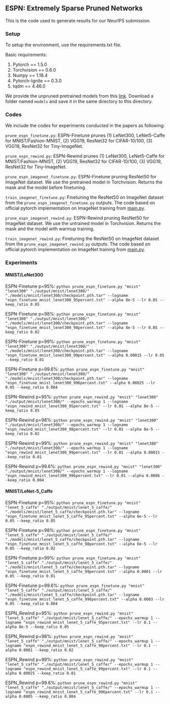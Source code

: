 ## ESPN: Extremely Sparse Pruned Networks

This is the code used to generate results for our NeurIPS submission.

### Setup

To setup the environment, use the requirements.txt file. 

Basic requirements:

1. Pytorch == 1.5.0
2. Torchvision == 0.6.0
3. Numpy == 1.18.4
4. Pytorch-Ignite == 0.3.0 
5. tqdm == 4.46.0

We provide the unpruned pretrained models from this [link](https://drive.google.com/drive/folders/18wHTHOgAxMZhMKGqKzXmPGHiTbZIN7GN?usp=sharing). Download a folder named `models` and save it in the same directory to this directory.

### Codes

We include the codes for experiments conducted in the papers as following: 

`prune_espn_finetune.py`: ESPN-Finetune prunes (1) LeNet300, LeNet5-Caffe for MNIST/Fashion-MNIST, (2) VGG19, ResNet32 for CIFAR-10/100, (3) VGG19, ResNet32 for Tiny-ImageNet. 

`prune_espn_rewind.py`: ESPN-Rewind prunes (1) LeNet300, LeNet5-Caffe for MNIST/Fashion-MNIST, (2) VGG19, ResNet32 for CIFAR-10/100, (3) VGG19, ResNet32 for Tiny-ImageNet. 

`prune_espn_imagenet_finetune.py`: ESPN-Finetune pruning ResNet50 for ImageNet dataset. We use the pretrained model in Torchvision. Returns the mask and the model before finetuning.

`train_imagenet_finetune.py`: Finetuning the ResNet50 on ImageNet dataset from the `prune_espn_imagenet_finetune.py` outputs. The code based on official pytorch implementation on ImageNet training from [main.py](https://github.com/pytorch/examples/blob/master/imagenet/main.py).

`prune_espn_imagenet_rewind.py`: ESPN-Rewind pruning ResNet50 for ImageNet dataset. We use the untrained model in Torchvision. Returns the mask and the model with warmup training.

`train_imagenet_rewind.py`: Finetuning the ResNet50 on ImageNet dataset from the `prune_espn_imagenet_rewind.py` outputs. The code based on official pytorch implementation on ImageNet training from [main.py](https://github.com/pytorch/examples/blob/master/imagenet/main.py).

### Experiments

#### MNIST/LeNet300

ESPN-Finetune p=95%: `python prune_espn_finetune.py "mnist" "lenet300" "./output/mnist/lenet300/" "./models/mnist/lenet300/checkpoint.pth.tar" --logname "espn_finetune_mnist_lenet300_95percent.txt" --alpha 8e-5 --lr 0.05 --keep_ratio 0.05`

ESPN-Finetune p=98%: `python prune_espn_finetune.py "mnist" "lenet300" "./output/mnist/lenet300/" "./models/mnist/lenet300/checkpoint.pth.tar" --logname "espn_finetune_mnist_lenet300_98percent.txt" --alpha 8e-5 --lr 0.05 --keep_ratio 0.02`

ESPN-Finetune p=99%: `python prune_espn_finetune.py "mnist" "lenet300" "./output/mnist/lenet300/" "./models/mnist/lenet300/checkpoint.pth.tar" --logname "espn_finetune_mnist_lenet300_99percent.txt" --alpha 0.00015 --lr 0.05 --keep_ratio 0.01`

ESPN-Finetune p=99.6%: `python prune_espn_finetune.py "mnist" "lenet300" "./output/mnist/lenet300/" "./models/mnist/lenet300/checkpoint.pth.tar" --logname "espn_finetune_mnist_lenet300_996percent.txt" --alpha 0.00025 --lr 0.05 --keep_ratio 0.004`

ESPN-Rewind p=95%: `python prune_espn_rewind.py "mnist" "lenet300" "./output/mnist/lenet300/" --epochs_warmup 1 --logname "espn_rewind_mnist_lenet300_95percent.txt" --lr 0.01 --alpha 8e-5 --keep_ratio 0.05`

ESPN-Rewind p=98%: `python prune_espn_rewind.py "mnist" "lenet300" "./output/mnist/lenet300/" --epochs_warmup 1 --logname "espn_rewind_mnist_lenet300_98percent.txt" --lr 0.01 --alpha 8e-5 --keep_ratio 0.02`

ESPN-Rewind p=99%: `python prune_espn_rewind.py "mnist" "lenet300" "./output/mnist/lenet300/" --epochs_warmup 1 --logname "espn_rewind_mnist_lenet300_99percent.txt" --lr 0.01 --alpha 0.00015 --keep_ratio 0.01`

ESPN-Rewind p=99.6%: `python prune_espn_rewind.py "mnist" "lenet300" "./output/mnist/lenet300/" --epochs_warmup 1 --logname "espn_rewind_mnist_lenet300_996percent.txt" --lr 0.01 --alpha 0.0006 --keep_ratio 0.004`

#### MNIST/LeNet-5_Caffe

ESPN-Finetune p=95%: `python prune_espn_finetune.py "mnist" "lenet_5_caffe" "./output/mnist/lenet_5_caffe/" "./models/mnist/lenet_5_caffe/checkpoint.pth.tar" --logname "espn_finetune_mnist_lenet_5_caffe_95percent.txt" --alpha 6e-5 --lr 0.05 --keep_ratio 0.05`

ESPN-Finetune p=98%: `python prune_espn_finetune.py "mnist" "lenet_5_caffe" "./output/mnist/lenet_5_caffe/" "./models/mnist/lenet_5_caffe/checkpoint.pth.tar" --logname "espn_finetune_mnist_lenet_5_caffe_98percent.txt" --alpha 6e-5 --lr 0.05 --keep_ratio 0.02`

ESPN-Finetune p=99%: `python prune_espn_finetune.py "mnist" "lenet_5_caffe" "./output/mnist/lenet_5_caffe/" "./models/mnist/lenet_5_caffe/checkpoint.pth.tar" --logname "espn_finetune_mnist_lenet_5_caffe_99percent.txt" --alpha 0.0001 --lr 0.05 --keep_ratio 0.01`

ESPN-Finetune p=99.6%: `python prune_espn_finetune.py "mnist" "lenet_5_caffe" "./output/mnist/lenet_5_caffe/" "./models/mnist/lenet_5_caffe/checkpoint.pth.tar" --logname "espn_finetune_mnist_lenet_5_caffe_996percent.txt" --alpha 0.0003 --lr 0.05 --keep_ratio 0.004`

ESPN_Rewind p=95%: `python prune_espn_rewind.py "mnist" "lenet_5_caffe" "./output/mnist/lenet_5_caffe/" --epochs_warmup 1 --logname "espn_rewind_mnist_lenet_5_caffe_95percent.txt" --lr 0.1 --alpha 8e-5 --keep_ratio 0.05`

ESPN_Rewind p=98%: `python prune_espn_rewind.py "mnist" "lenet_5_caffe" "./output/mnist/lenet_5_caffe/" --epochs_warmup 1 --logname "espn_rewind_mnist_lenet_5_caffe_98percent.txt" --lr 0.1 --alpha 0.0001 --keep_ratio 0.02`

ESPN_Rewind p=99%: `python prune_espn_rewind.py "mnist" "lenet_5_caffe" "./output/mnist/lenet_5_caffe/" --epochs_warmup 1 --logname "espn_rewind_mnist_lenet_5_caffe_99percent.txt" --lr 0.1 --alpha 0.00025 --keep_ratio 0.01`

ESPN_Rewind p=99.6%: `python prune_espn_rewind.py "mnist" "lenet_5_caffe" "./output/mnist/lenet_5_caffe/" --epochs_warmup 1 --logname "espn_rewind_mnist_lenet_5_caffe_996percent.txt" --lr 0.1 --alpha 0.0005 --keep_ratio 0.004`







